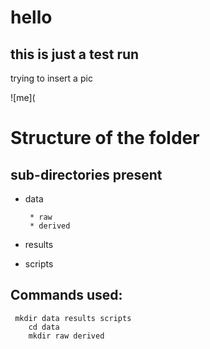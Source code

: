# hello

## this is just a test run

trying to insert a pic

![me](
# Structure of the folder
## sub-directories present
* data
       
       * raw
       * derived
* results
* scripts
>
## Commands used:
>
```
 mkdir data results scripts
    cd data
    mkdir raw derived
